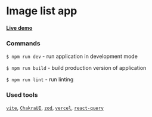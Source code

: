 # Image list app

#### [Live demo](https://image-list-fhlgsdi88-mistercrude.vercel.app/)

### Commands

`$ npm run dev` - run application in development mode

`$ npm run build` - build production version of application 

`$ npm run lint` - run linting 

### Used tools

[`vite`](https://vitejs.dev/), [`ChakraUI`](https://chakra-ui.com/), [`zod`](https://zod.dev/), [`vercel`](https://vercel.com/), [`react-query`](https://tanstack.com/query/v3/)

